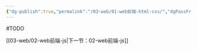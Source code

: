 ```yaml
---
{"dg-publish":true,"permalink":"/03-web/01-web前端-html-css/","dgPassFrontmatter":true}
---
```




#TODO

[[03-web/02-web前端-js\|下一节：02-web前端-js]]

